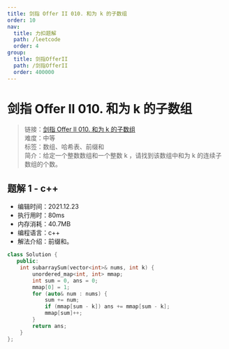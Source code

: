 ```yaml
---
title: 剑指 Offer II 010. 和为 k 的子数组
order: 10
nav:
  title: 力扣题解
  path: /leetcode
  order: 4
group:
  title: 剑指OfferII
  path: /剑指OfferII
  order: 400000
---
```


# 剑指 Offer II 010. 和为 k 的子数组

> 链接：[剑指 Offer II 010. 和为 k 的子数组](https://leetcode-cn.com/problems/QTMn0o/)  
> 难度：中等  
> 标签：数组、哈希表、前缀和  
> 简介：给定一个整数数组和一个整数 k ，请找到该数组中和为 k 的连续子数组的个数。

## 题解 1 - c++

- 编辑时间：2021.12.23
- 执行用时：80ms
- 内存消耗：40.7MB
- 编程语言：c++
- 解法介绍：前缀和。

```c++
class Solution {
   public:
    int subarraySum(vector<int>& nums, int k) {
        unordered_map<int, int> mmap;
        int sum = 0, ans = 0;
        mmap[0] = 1;
        for (auto& num : nums) {
            sum += num;
            if (mmap[sum - k]) ans += mmap[sum - k];
            mmap[sum]++;
        }
        return ans;
    }
};
```

